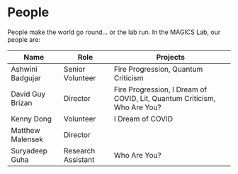 # People

People make the world go round... or the lab run. In the MAGICS Lab, our people are:

| Name | Role | Projects |
|---|---|---|
| Ashwini Badgujar | Senior Volunteer | Fire Progression, Quantum Criticism |
| David Guy Brizan | Director | Fire Progression, I Dream of COVID, Lit, Quantum Criticism, Who Are You? |
| Kenny Dong | Volunteer | I Dream of COVID |
| Matthew Malensek | Director | |
| Suryadeep Guha | Research Assistant | Who Are You? |
